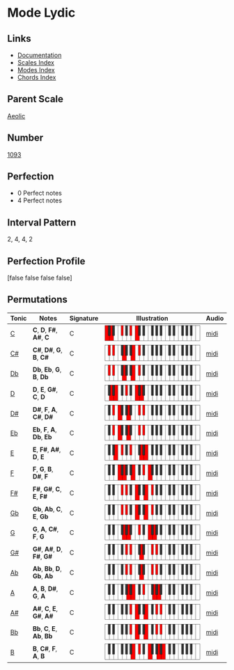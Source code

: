 # Mode Lydic

## Links

- [Documentation](index.md)
- [Scales Index](Scales.md)
- [Modes Index](Modes.md)
- [Chords Index](Chords.md)

## Parent Scale

[Aeolic](ScaleAeolic.md)

## Number

[1093](https://ianring.com/musictheory/scales/1093)

## Perfection

- 0 Perfect notes
- 4 Perfect notes

## Interval Pattern

2, 4, 4, 2

## Perfection Profile

[false false false false]

## Permutations

| Tonic | Notes | Signature | Illustration | Audio |
|-------|-------|-----------|--------------|-------|
| [C](ModeCNaturalLydic.md) | **C**, **D**, **F#**, **A#**, **C** | C | ![CNaturalLydic](ModeCNaturalLydic.png) | [midi](https://github.com/edipermadi/music/blob/main/docs/ModeCNaturalLydic.mid?raw=true) |
| [C#](ModeCSharpLydic.md) | **C#**, **D#**, **G**, **B**, **C#** | C | ![CSharpLydic](ModeCSharpLydic.png) | [midi](https://github.com/edipermadi/music/blob/main/docs/ModeCSharpLydic.mid?raw=true) |
| [Db](ModeDFlatLydic.md) | **Db**, **Eb**, **G**, **B**, **Db** | C | ![DFlatLydic](ModeDFlatLydic.png) | [midi](https://github.com/edipermadi/music/blob/main/docs/ModeDFlatLydic.mid?raw=true) |
| [D](ModeDNaturalLydic.md) | **D**, **E**, **G#**, **C**, **D** | C | ![DNaturalLydic](ModeDNaturalLydic.png) | [midi](https://github.com/edipermadi/music/blob/main/docs/ModeDNaturalLydic.mid?raw=true) |
| [D#](ModeDSharpLydic.md) | **D#**, **F**, **A**, **C#**, **D#** | C | ![DSharpLydic](ModeDSharpLydic.png) | [midi](https://github.com/edipermadi/music/blob/main/docs/ModeDSharpLydic.mid?raw=true) |
| [Eb](ModeEFlatLydic.md) | **Eb**, **F**, **A**, **Db**, **Eb** | C | ![EFlatLydic](ModeEFlatLydic.png) | [midi](https://github.com/edipermadi/music/blob/main/docs/ModeEFlatLydic.mid?raw=true) |
| [E](ModeENaturalLydic.md) | **E**, **F#**, **A#**, **D**, **E** | C | ![ENaturalLydic](ModeENaturalLydic.png) | [midi](https://github.com/edipermadi/music/blob/main/docs/ModeENaturalLydic.mid?raw=true) |
| [F](ModeFNaturalLydic.md) | **F**, **G**, **B**, **D#**, **F** | C | ![FNaturalLydic](ModeFNaturalLydic.png) | [midi](https://github.com/edipermadi/music/blob/main/docs/ModeFNaturalLydic.mid?raw=true) |
| [F#](ModeFSharpLydic.md) | **F#**, **G#**, **C**, **E**, **F#** | C | ![FSharpLydic](ModeFSharpLydic.png) | [midi](https://github.com/edipermadi/music/blob/main/docs/ModeFSharpLydic.mid?raw=true) |
| [Gb](ModeGFlatLydic.md) | **Gb**, **Ab**, **C**, **E**, **Gb** | C | ![GFlatLydic](ModeGFlatLydic.png) | [midi](https://github.com/edipermadi/music/blob/main/docs/ModeGFlatLydic.mid?raw=true) |
| [G](ModeGNaturalLydic.md) | **G**, **A**, **C#**, **F**, **G** | C | ![GNaturalLydic](ModeGNaturalLydic.png) | [midi](https://github.com/edipermadi/music/blob/main/docs/ModeGNaturalLydic.mid?raw=true) |
| [G#](ModeGSharpLydic.md) | **G#**, **A#**, **D**, **F#**, **G#** | C | ![GSharpLydic](ModeGSharpLydic.png) | [midi](https://github.com/edipermadi/music/blob/main/docs/ModeGSharpLydic.mid?raw=true) |
| [Ab](ModeAFlatLydic.md) | **Ab**, **Bb**, **D**, **Gb**, **Ab** | C | ![AFlatLydic](ModeAFlatLydic.png) | [midi](https://github.com/edipermadi/music/blob/main/docs/ModeAFlatLydic.mid?raw=true) |
| [A](ModeANaturalLydic.md) | **A**, **B**, **D#**, **G**, **A** | C | ![ANaturalLydic](ModeANaturalLydic.png) | [midi](https://github.com/edipermadi/music/blob/main/docs/ModeANaturalLydic.mid?raw=true) |
| [A#](ModeASharpLydic.md) | **A#**, **C**, **E**, **G#**, **A#** | C | ![ASharpLydic](ModeASharpLydic.png) | [midi](https://github.com/edipermadi/music/blob/main/docs/ModeASharpLydic.mid?raw=true) |
| [Bb](ModeBFlatLydic.md) | **Bb**, **C**, **E**, **Ab**, **Bb** | C | ![BFlatLydic](ModeBFlatLydic.png) | [midi](https://github.com/edipermadi/music/blob/main/docs/ModeBFlatLydic.mid?raw=true) |
| [B](ModeBNaturalLydic.md) | **B**, **C#**, **F**, **A**, **B** | C | ![BNaturalLydic](ModeBNaturalLydic.png) | [midi](https://github.com/edipermadi/music/blob/main/docs/ModeBNaturalLydic.mid?raw=true) |
